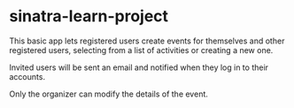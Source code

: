 # sinatra-learn-project

This basic app lets registered users create events for themselves and other registered users, selecting from a list of activities or creating a new one.

Invited users will be sent an email and notified when they log in to their accounts.

Only the organizer can modify the details of the event.